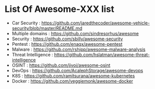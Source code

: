 # List Of Awesome-XXX list

* Car Security : https://github.com/jaredthecoder/awesome-vehicle-security/blob/master/README.md
* Multiple domains : https://github.com/sindresorhus/awesome
* Security : https://github.com/sbilly/awesome-security
* Pentest : https://github.com/enaqx/awesome-pentest
* Malware : https://github.com/rshipp/awesome-malware-analysis
* Threat Intelligence : https://github.com/hslatman/awesome-threat-intelligence
* OSINT : https://github.com/jivoi/awesome-osint
* DevOps : https://github.com/AcalephStorage/awesome-devops
* K8S : https://github.com/ramitsurana/awesome-kubernetes
* Docker : https://github.com/veggiemonk/awesome-docker
